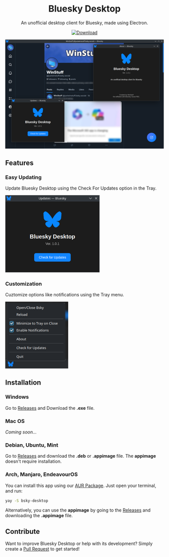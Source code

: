 <div align="center">
<h1>Bluesky Desktop</h1>

<p>An unofficial desktop client for Bluesky, made using Electron.</p>

[![Download](https://gist.githubusercontent.com/cxmeel/0dbc95191f239b631c3874f4ccf114e2/raw/download.svg)](https://gist.github.com/cxmeel/)
</div>

![Preview](https://raw.githubusercontent.com/enderfoxbg/bsky/refs/heads/main/imgs/preview.png)

## Features

### Easy Updating
Update Bluesky Desktop using the Check For Updates option in the Tray.

<img src="https://raw.githubusercontent.com/enderfoxbg/bsky/refs/heads/main/imgs/updates.png" alt="Easy Updating" width="300"/>

### Customization
Cuztomize options like notifications using the Tray menu.

<img src="https://raw.githubusercontent.com/enderfoxbg/bsky/refs/heads/main/imgs/tray.png" alt="Customization" width="200"/>

## Installation

### Windows
Go to [Releases](https://github.com/enderfoxbg/bsky/releases/latest) and Download the **.exe** file.

### Mac OS
*Coming soon...*

### Debian, Ubuntu, Mint
Go to [Releases](https://github.com/enderfoxbg/bsky/releases/latest) and download the **.deb** or **.appimage** file. The **appimage** doesn't require installation.

### Arch, Manjaro, EndeavourOS
You can install this app using our [AUR Package](https://aur.archlinux.org/packages/bsky-desktop). Just open your terminal, and run:
```bash
yay -S bsky-desktop
```
Alternatively, you can use the **appimage** by going to the [Releases](https://github.com/enderfoxbg/bsky/releases/latest) and downloading the **.appimage** file.

## Contribute
Want to improve Bluesky Desktop or help with its development? Simply create a [Pull Request](https://github.com/enderfoxbg/bsky/pulls) to get started!
